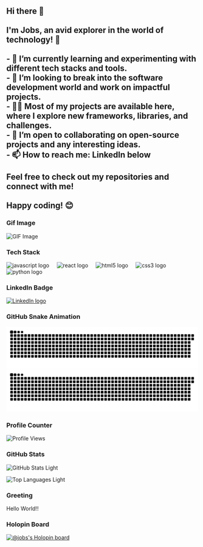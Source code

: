 <h2 align="left">
Hi there 👋<br><br>I'm Jobs, an avid explorer in the world of technology! 🚀<br><br>- 🌱 I’m currently learning and experimenting with different tech stacks and tools.<br>- 💼 I’m looking to break into the software development world and work on impactful projects.<br>- 👨‍💻 Most of my projects are available here, where I explore new frameworks, libraries, and challenges.<br>- 🤝 I’m open to collaborating on open-source projects and any interesting ideas.<br>- 📫 How to reach me: LinkedIn below<br><br>Feel free to check out my repositories and connect with me!<br><br>Happy coding! 😊
</h2>

### Gif Image

![GIF Image](https://i.giphy.com/media/v1.Y2lkPTc5MGI3NjExbHo5MXRraGg1cG9zOHgzN2UxMm1mZ2xia21hNm1oODVyMW4wd29mciZlcD12MV9pbnRlcm5hbF9naWZfYnlfaWQmY3Q9Zw/GeimqsH0TLDt4tScGw/giphy.gif)

### Tech Stack

<div align="left">
  <img src="https://cdn.jsdelivr.net/gh/devicons/devicon/icons/javascript/javascript-original.svg" height="30" alt="javascript logo"  />
  <img width="12" />
  <img src="https://cdn.jsdelivr.net/gh/devicons/devicon/icons/react/react-original.svg" height="30" alt="react logo"  />
  <img width="12" />
  <img src="https://cdn.jsdelivr.net/gh/devicons/devicon/icons/html5/html5-original.svg" height="30" alt="html5 logo"  />
  <img width="12" />
  <img src="https://cdn.jsdelivr.net/gh/devicons/devicon/icons/css3/css3-original.svg" height="30" alt="css3 logo"  />
  <img width="12" />
  <img src="https://cdn.jsdelivr.net/gh/devicons/devicon/icons/python/python-original.svg" height="30" alt="python logo"  />
</div>

### LinkedIn Badge

<div align="left">
  <a href="https://www.linkedin.com/in/iamjobin" target="_blank">
    <img src="https://img.shields.io/static/v1?message=LinkedIn&logo=linkedin&label=&color=0077B5&logoColor=white&labelColor=&style=for-the-badge" height="35" alt="LinkedIn logo" />
  </a>
</div>

### GitHub Snake Animation

![GitHub Snake Light](dist/github-snake.svg#gh-light-mode-only)
![GitHub Snake Dark](dist/github-snake-dark.svg#gh-dark-mode-only)

### Profile Counter

![Profile Views](https://profile-counter.glitch.me/jobscode/count.svg?)

### GitHub Stats

<!-- GitHub Stats for Light Mode -->
![GitHub Stats Light](https://github-readme-stats.vercel.app/api?username=jobscode&hide_title=false&hide_rank=false&show_icons=true&include_all_commits=true&count_private=true&disable_animations=false&theme=default&locale=en&hide_border=false&order=1#gh-light-mode-only)

<!-- Top Languages for Light Mode -->
![Top Languages Light](https://github-readme-stats.vercel.app/api/top-langs?username=jobscode&locale=en&hide_title=false&layout=compact&card_width=320&langs_count=5&theme=default&hide_border=false&order=2#gh-light-mode-only)


### Greeting

<p align="left">Hello World!!</p>

### Holopin Board

[![@jobs's Holopin board](https://holopin.io/api/user/board?user=jobs)](https://holopin.io/@jobs)

